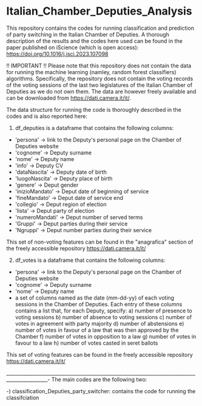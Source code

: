 # Italian_Chamber_Deputies_Analysis

This repository contains the codes for running classification and prediction of party switching in the Italian Chamber of Deputies. 
A thorough description of the results and the codes here used can be found in the paper published on iScience (which is open access): https://doi.org/10.1016/j.isci.2023.107098

!! IMPORTANT !!
Please note that this repository does not contain the data for running the machine learning (namley, random forest classifiers) algorithms. Specifically, the repository does not contain the voting records of the voting sessions of the last two legislatures of the Italian Chamber of Deputies as we do not own them. The data are however freely available and can be downloaded from https://dati.camera.it/it/. 



The data structure for running the code is thoroughly described in the codes and is also reported here: 

1) df_deputies is a dataframe that contains the following columns: 
- 'persona' -> link to the Deputy's personal page on the Chamber of Deputies website
- 'cognome' -> Deputy surname
- 'nome' -> Deputy name
- 'info' -> Deputy CV
- 'dataNascita' -> Deputy date of birth
- 'luogoNascita' -> Deputy place of birth
- 'genere' -> Deput gender
- 'inizioMandato' -> Deput date of beginning of service
- 'fineMandato' -> Deput date of service end
- 'collegio' -> Deput region of election
- 'lista' -> Deput party of election
- 'numeroMandati' -> Deput number of served terms
- 'Gruppi' -> Deput parties during their service
- 'Ngruppi' -> Deput number parties during their service

This set of non-voting features can be found in the "anagrafica" section of the freely accessible repository https://dati.camera.it/it/

2) df_votes is a dataframe that contains the following columns: 
- 'persona' -> link to the Deputy's personal page on the Chamber of Deputies website
- 'cognome' -> Deputy surname
- 'nome' -> Deputy name
- a set of columns named as the date (mm-dd-yy) of each voting sessions in the Chamber of  Deputies. Each entry of these columns contains a list that, for each Deputy, specify: 
    a) number of presence to voting sessions
    b) number of absence to voting sessions
    c) number of votes in agreement with party majority
    d) number of abstensions
    e) number of votes in favour of a law that was then approved by the Chamber 
    f) number of votes in opposition to a law
    g) number of votes in favour to a law
    h) number of votes casted in seret ballots

This set of voting features can be found in the freely accessible repository https://dati.camera.it/it/


_______________________________________________________________________________________________-
The main codes are the following two: 

-) classification_Deputies_party_switcher: contains the code for running the classifciation 

